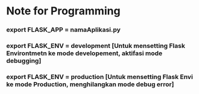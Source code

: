 # Note for Programming

### export FLASK_APP = namaAplikasi.py

### export FLASK_ENV = development [Untuk mensetting Flask Environtmetn ke mode developement, aktifasi mode debugging]

### export FLASK_ENV = production [Untuk mensetting Flask Envi ke mode Production, menghilangkan mode debug error]
